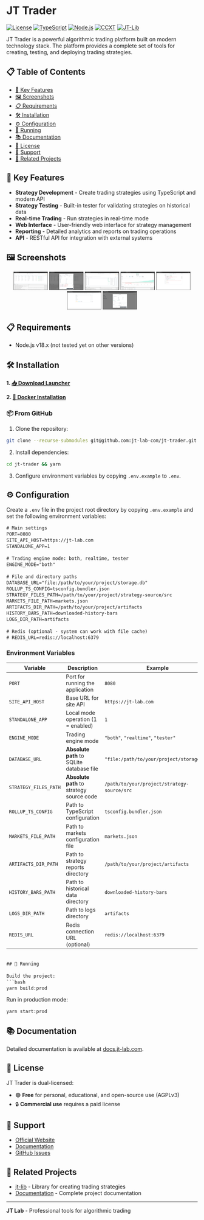 # JT Trader

[![License](https://img.shields.io/badge/license-AGPLv3-blue.svg)](LICENSE)
[![TypeScript](https://img.shields.io/badge/TypeScript-4.0+-blue.svg)](https://www.typescriptlang.org/)
[![Node.js](https://img.shields.io/badge/Node.js-18-green.svg)](https://nodejs.org/)
[![CCXT](https://img.shields.io/badge/CCXT-4.0+-orange.svg)](https://github.com/ccxt/ccxt)
[![JT-Lib](https://img.shields.io/badge/JT--Lib-0.0+-purple.svg)](https://github.com/jt-lab-com/jt-lib)


JT Trader is a powerful algorithmic trading platform built on modern technology stack. The platform provides a complete set of tools for creating, testing, and deploying trading strategies.

## 📋 Table of Contents

- [🚀 Key Features](#-key-features)
- [🖼️ Screenshots](#️-screenshots)
- [📋 Requirements](#-requirements)
- [🛠 Installation](#-installation)
- [⚙️ Configuration](#️-configuration)
- [🚀 Running](#-running)
- [📚 Documentation](#-documentation)
- [📄 License](#-license)
- [🤝 Support](#-support)
- [🔗 Related Projects](#-related-projects)

## 🚀 Key Features

- **Strategy Development** - Create trading strategies using TypeScript and modern API
- **Strategy Testing** - Built-in tester for validating strategies on historical data
- **Real-time Trading** - Run strategies in real-time mode
- **Web Interface** - User-friendly web interface for strategy management
- **Reporting** - Detailed analytics and reports on trading operations
- **API** - RESTful API for integration with external systems

## 🖼️ Screenshots

<div align="center">

[<img src="img/thumbnails/thumb_runtime-intro.png" width="90" alt="Runtime Interface">](img/runtime-intro.png)
[<img src="img/thumbnails/thumb_create-runtime-intro.png" width="90" alt="Create Runtime">](img/create-runtime-intro.png)
[<img src="img/thumbnails/thumb_tester-intro.png" width="90" alt="Tester Interface">](img/tester-intro.png)
[<img src="img/thumbnails/thumb_tester-full-report-intro.png" width="90" alt="Tester Report">](img/tester-full-report-intro.png)
[<img src="img/thumbnails/thumb_strategy-files-intro.png" width="90" alt="Strategy Files">](img/strategy-files-intro.png)
[<img src="img/thumbnails/thumb_config-intro.png" width="90" alt="Configuration">](img/config-intro.png)
[<img src="img/thumbnails/thumb_create-scenarion-tester-intro.png" width="90" alt="Create Scenario Tester">](img/create-scenarion-tester-intro.png)

</div>

## 📋 Requirements

- Node.js v18.x (not tested yet on other versions)

## 🛠 Installation


**1. [📥 Download Launcher](https://docs.jt-lab.com/installation/#1-installation-via-launcher)**

**2. [🐳 Docker Installation](https://docs.jt-lab.com/installation/#installing-docker)**

### 📦 From GitHub
1. Clone the repository:
```bash
git clone --recurse-submodules git@github.com:jt-lab-com/jt-trader.git
```

2. Install dependencies:
```bash
cd jt-trader && yarn
```

3. Configure environment variables by copying `.env.example` to `.env`.

## ⚙️ Configuration

Create a `.env` file in the project root directory by copying `.env.example` and set the following environment variables:

```env
# Main settings
PORT=8080
SITE_API_HOST=https://jt-lab.com
STANDALONE_APP=1

# Trading engine mode: both, realtime, tester
ENGINE_MODE="both"

# File and directory paths
DATABASE_URL="file:/path/to/your/project/storage.db"
ROLLUP_TS_CONFIG=tsconfig.bundler.json
STRATEGY_FILES_PATH=/path/to/your/project/strategy-source/src
MARKETS_FILE_PATH=markets.json
ARTIFACTS_DIR_PATH=/path/to/your/project/artifacts
HISTORY_BARS_PATH=downloaded-history-bars
LOGS_DIR_PATH=artifacts

# Redis (optional - system can work with file cache)
# REDIS_URL=redis://localhost:6379
```

### Environment Variables

| Variable | Description | Example |
|----------|-------------|---------|
| `PORT` | Port for running the application | `8080` |
| `SITE_API_HOST` | Base URL for site API | `https://jt-lab.com` |
| `STANDALONE_APP` | Local mode operation (1 = enabled) | `1` |
| `ENGINE_MODE` | Trading engine mode | `"both"`, `"realtime"`, `"tester"` |
| `DATABASE_URL` | **Absolute path** to SQLite database file | `"file:/path/to/your/project/storage.db"` |
| `STRATEGY_FILES_PATH` | **Absolute path** to strategy source code | `/path/to/your/project/strategy-source/src` |
| `ROLLUP_TS_CONFIG` | Path to TypeScript configuration | `tsconfig.bundler.json` |
| `MARKETS_FILE_PATH` | Path to markets configuration file | `markets.json` |
| `ARTIFACTS_DIR_PATH` | Path to strategy reports directory | `/path/to/your/project/artifacts` |
| `HISTORY_BARS_PATH` | Path to historical data directory | `downloaded-history-bars` |
| `LOGS_DIR_PATH` | Path to logs directory | `artifacts` |
| `REDIS_URL` | Redis connection URL (optional) | `redis://localhost:6379` |


```

## 🚀 Running

Build the project:
```bash
yarn build:prod
```

Run in production mode:
```bash
yarn start:prod
```

## 📚 Documentation

Detailed documentation is available at [docs.jt-lab.com](https://docs.jt-lab.com/jt-trader/getting-started/).

## 📄 License

JT Trader is dual-licensed:

- 🟢 **Free** for personal, educational, and open-source use (AGPLv3)
- 🔒 **Commercial use** requires a paid license

## 🤝 Support

- [Official Website](https://jt-lab.com)
- [Documentation](https://docs.jt-lab.com/jt-trader/getting-started/)
- [GitHub Issues](https://github.com/jt-lab-com/jt-trader/issues)

## 🔗 Related Projects

- [jt-lib](https://github.com/jt-lab-com/jt-lib) - Library for creating trading strategies
- [Documentation](https://docs.jt-lab.com) - Complete project documentation

---

**JT Lab** - Professional tools for algorithmic trading
